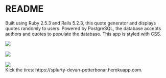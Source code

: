 # README

Built using Ruby 2.5.3 and Rails 5.2.3, this quote generator and displays quotes randomly to users. Powered by PostgreSQL, the database accepts authors and quotes to populate the database. This app is styled with CSS.



<img src="http://www.devanpotterbonar.com/assets/splurty-33e2d8ccf1c3db84a19a8965630a40ed420c0aab42e0cb53a92f4080e4d1d1ad.png" />
<br />
<br />
<img src="https://docs.google.com/uc?id=1jB1I1zvROSVng4PIkRTv-hmF04oOmzX_" />
<br />
<br />
<img src="https://docs.google.com/uc?id=1SAyvV_HjN6PPeJ7U6genJBe8RnMHVw51" />
<br />
Kick the tires: https://splurty-devan-potterbonar.herokuapp.com.
